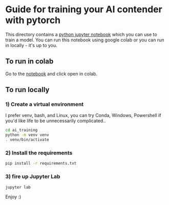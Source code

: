 # Guide for training your AI contender with pytorch

This directory contains a [python jupyter notebook](ai_training/WimblepongCustomTrainingEnv.ipynb) which you can use to train a model. You can run this notebook using google colab or you can run in locally - it's up to you.

## To run in colab

Go to the [notebook](ai_training/WimblepongCustomTrainingEnv.ipynb) and click open in colab.

## To run locally

### 1) Create a virtual environment

I prefer venv, bash, and Linux, you can try Conda, Windows, Powershell if you'd like life to be unnecessarily complicated..

```bash
cd ai_training
python -m venv venv
. venv/bin/activate
```

### 2) Install the requirements

```bash
pip install -r requirements.txt
```

### 3) fire up Jupyter Lab

```bash
jupyter lab
```

Enjoy :)
